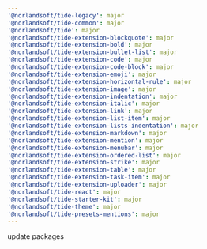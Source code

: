 ```yaml
---
'@norlandsoft/tide-legacy': major
'@norlandsoft/tide-common': major
'@norlandsoft/tide': major
'@norlandsoft/tide-extension-blockquote': major
'@norlandsoft/tide-extension-bold': major
'@norlandsoft/tide-extension-bullet-list': major
'@norlandsoft/tide-extension-code': major
'@norlandsoft/tide-extension-code-block': major
'@norlandsoft/tide-extension-emoji': major
'@norlandsoft/tide-extension-horizontal-rule': major
'@norlandsoft/tide-extension-image': major
'@norlandsoft/tide-extension-indentation': major
'@norlandsoft/tide-extension-italic': major
'@norlandsoft/tide-extension-link': major
'@norlandsoft/tide-extension-list-item': major
'@norlandsoft/tide-extension-lists-indentation': major
'@norlandsoft/tide-extension-markdown': major
'@norlandsoft/tide-extension-mention': major
'@norlandsoft/tide-extension-menubar': major
'@norlandsoft/tide-extension-ordered-list': major
'@norlandsoft/tide-extension-strike': major
'@norlandsoft/tide-extension-table': major
'@norlandsoft/tide-extension-task-item': major
'@norlandsoft/tide-extension-uploader': major
'@norlandsoft/tide-react': major
'@norlandsoft/tide-starter-kit': major
'@norlandsoft/tide-theme': major
'@norlandsoft/tide-presets-mentions': major
---
```


update packages
